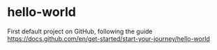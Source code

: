 # hello-world
First default project on GitHub, following the guide https://docs.github.com/en/get-started/start-your-journey/hello-world  
